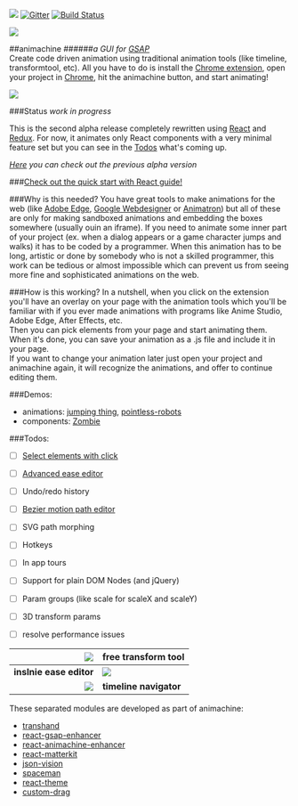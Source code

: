 ![](https://img.shields.io/badge/stability-experimental-orange.svg?style=flat-square)
[![Gitter](https://badges.gitter.im/Join%20Chat.svg)](https://gitter.im/animachine/animachine?utm_source=badge&utm_medium=badge&utm_campaign=pr-badge&utm_content=badge)
[![Build Status](https://travis-ci.org/animachine/animachine.svg)](https://travis-ci.org/animachine/animachine)

<img src="http://s9.postimg.org/mqolutoxb/amheader.png">

##animachine
######*a GUI for [GSAP]*  
Create code driven animation using traditional animation tools (like timeline, transformtool, etc). All you have to do is install the [Chrome extension][extension], open your project in [Chrome][chrome], hit the animachine button, and start animating!

<img src="http://i.imgur.com/GNRAlz5.png">

###Status
*work in progress*

This is the second alpha release completely rewritten using [React] and [Redux]. For now, it animates only React components with a very minimal feature set but you can see in the [Todos](#todos) what's coming up.

*[Here](https://github.com/animachine/animachine/tree/first-alpha) you can check out the previous alpha version*

###[Check out the quick start with React guide!](docs/quick-start-with-react.md)

###Why is this needed?
You have great tools to make animations for the web (like [Adobe Edge][edge], [Google Webdesigner][webdesigner] or [Animatron]) but all of these are only for making sandboxed animations and embedding the boxes somewhere (usually ouin an iframe). If you need to animate some inner part of your project (ex. when a dialog appears or a game character jumps and walks) it has to be coded by a programmer. When this animation has to be long, artistic or done by somebody who is not a skilled programmer, this work can be tedious or almost impossible which can prevent us from seeing more fine and sophisticated animations on the web.

###How is this working?
In a nutshell, when you click on the extension you'll have an overlay on your page with the animation tools which you'll be familiar with if you ever made animations with programs like Anime Studio, Adobe Edge, After Effects, etc.  
Then you can pick elements from your page and start animating them.
When it's done, you can save your animation as a .js file and include it in your page.  
If you want to change your animation later just open your project and animachine again, it will recognize the animations, and offer to continue editing them.

###Demos: 
 - animations: [jumping thing][demo-jump], [pointless-robots][demo-robots]
 - components: [Zombie](https://github.com/azazdeaz/react-animated-topdown-zombie)

###Todos:
- [ ] [Select elements with click](http://i.imgur.com/LPCj6jp.gif)
- [ ] [Advanced ease editor](http://i.imgur.com/fZhQcc6.gif)
- [ ] Undo/redo history
- [ ] [Bezier motion path editor](http://i.imgur.com/LjBruea.gif)
- [ ] SVG path morphing
- [ ] Hotkeys
- [ ] In app tours
- [ ] Support for plain DOM Nodes (and jQuery)
- [ ] Param groups (like scale for scaleX and scaleY)
- [ ] 3D transform params
- [ ] resolve performance issues


![](http://zippy.gfycat.com/IndolentBowedBustard.gif) | **free transform tool**
-------------:|:-------------
**inslnie ease editor**   | ![](http://i.imgur.com/hRiwrS2.gif)
![](http://i.imgur.com/d9K7DpQ.gif) | **timeline navigator**

These separated modules are developed as part of animachine:
- [transhand](https://github.com/azazdeaz/transhand)
- [react-gsap-enhancer](https://github.com/azazdeaz/react-gsap-enhancer)
- [react-animachine-enhancer](https://github.com/animachine/react-animachine-enhancer)
- [react-matterkit](https://github.com/azazdeaz/react-matterkit)
- [json-vision](https://github.com/azazdeaz/json-vision)
- [spaceman](https://github.com/azazdeaz/spaceman)
- [react-theme](https://github.com/azazdeaz/react-theme)
- [custom-drag](https://github.com/azazdeaz/custom-drag)

[extension]: https://chrome.google.com/webstore/detail/animachine-alpha/feefkphfphgbcidiajhoapphgmnfhgod
[demo-jump]: http://animachine.github.io/animachine/#/demo/Box
[demo-robots]: http://animachine.github.io/animachine/#/demo/Robots
[GSAP]: http://greensock.com/
[React]: https://facebook.github.io/react/
[Redux]: https://github.com/rackt/redux/
[Animatron]: https://www.animatron.com/
[edge]: https://www.adobe.com/products/edge-animate.html
[webdesigner]: https://www.google.com/webdesigner/
[chrome]: https://www.google.com/chrome/browser/desktop/
